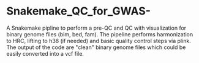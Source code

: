 # Snakemake_QC_for_GWAS-
A Snakemake pipline to perform a pre-QC and QC with visualization for binary genome files (bim, bed, fam).
The pipeline performs harmonization to HRC, lifting to h38 (if needed) and basic quality control steps via plink. 
The output of the code are "clean" binary genome files which could be easily converted into a vcf file.
